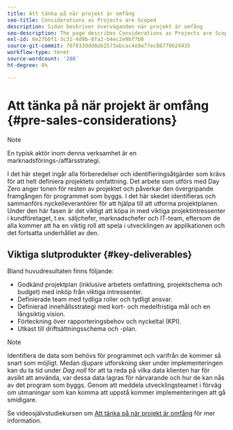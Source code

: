 ```yaml
---
title: Att tänka på när projekt är omfång
seo-title: Considerations as Projects are Scoped
description: Sidan beskriver överväganden när projekt är omfång
seo-description: The page describes Considerations as Projects are Scoped
exl-id: 6e27b0f1-3c31-4d9b-8fa2-b4ec2e9bf7b0
source-git-commit: 707833ddd8ab2573abcac4e9a77ec88778624435
workflow-type: tm+mt
source-wordcount: '288'
ht-degree: 0%

---
```


# Att tänka på när projekt är omfång {#pre-sales-considerations}

>[!NOTE]
>En typisk aktör inom denna verksamhet är en marknadsförings-/affärsstrategi.

I det här steget ingår alla förberedelser och identifieringsåtgärder som krävs för att helt definiera projektets omfattning. Det arbete som utförs med Day Zero anger tonen för resten av projektet och påverkar den övergripande framgången för programmet som byggs.
I det här skedet identifieras och sammanförs nyckelleverantörer för att hjälpa till att utforma projektplanen. Under den här fasen är det viktigt att köpa in med viktiga projektintressenter i kundföretaget, t.ex. säljchefer, marknadschefer och IT-team, eftersom de alla kommer att ha en viktig roll att spela i utvecklingen av applikationen och det fortsatta underhållet av den.

## Viktiga slutprodukter {#key-deliverables}

Bland huvudresultaten finns följande:

* Godkänd projektplan (inklusive arbetets omfattning, projektschema och budget) med inköp från viktiga intressenter.
* Definierade team med tydliga roller och tydligt ansvar.
* Definierad innehållsstrategi med kort- och medelfristiga mål och en långsiktig vision.
* Förteckning över rapporteringsbehov och nyckeltal (KPI).
* Utkast till driftsättningsschema och -plan.

>[!NOTE]
>
>Identifiera de data som behövs för programmet och varifrån de kommer så snart som möjligt. Medan djupare utforskning sker under implementeringen kan du ta tid under *Dag noll* för att ta reda på vilka data klienten har för avsikt att använda, var dessa data lagras för närvarande och hur de kan nås av det program som byggs. Genom att meddela utvecklingsteamet i förväg om utmaningar som kan komma att uppstå kommer implementeringen att gå smidigare.

Se videosjälvstudiekursen om [Att tänka på när projekt är omfång](https://helpx.adobe.com/experience-manager/6-5/screens/using/project-considerations.html) för mer information.
